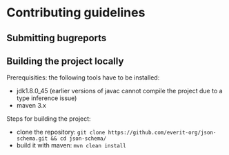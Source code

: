 Contributing guidelines
=======================

Submitting bugreports
---------------------




Building the project locally
----------------------------

Prerequisities: the following tools have to be installed:
* jdk1.8.0_45 (earlier versions of javac cannot compile the project due to a type inference issue)
* maven 3.x


Steps for building the project:
* clone the repository: `git clone https://github.com/everit-org/json-schema.git && cd json-schema/`
* build it with maven: `mvn clean install`
